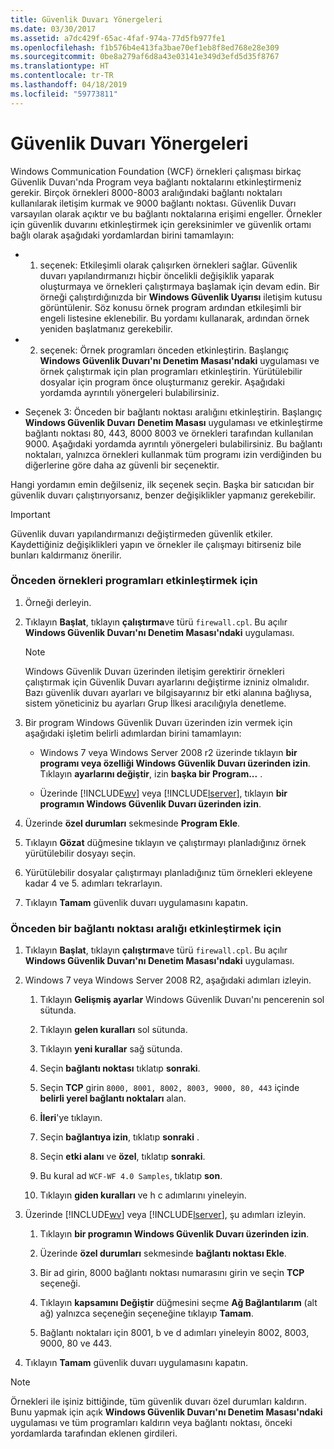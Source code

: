 ```yaml
---
title: Güvenlik Duvarı Yönergeleri
ms.date: 03/30/2017
ms.assetid: a7dc429f-65ac-4faf-974a-77d5fb977fe1
ms.openlocfilehash: f1b576b4e413fa3bae70ef1eb8f8ed768e28e309
ms.sourcegitcommit: 0be8a279af6d8a43e03141e349d3efd5d35f8767
ms.translationtype: HT
ms.contentlocale: tr-TR
ms.lasthandoff: 04/18/2019
ms.locfileid: "59773811"
---
```

# <a name="firewall-instructions"></a>Güvenlik Duvarı Yönergeleri
Windows Communication Foundation (WCF) örnekleri çalışması birkaç Güvenlik Duvarı'nda Program veya bağlantı noktalarını etkinleştirmeniz gerekir. Birçok örnekleri 8000-8003 aralığındaki bağlantı noktaları kullanılarak iletişim kurmak ve 9000 bağlantı noktası. Güvenlik Duvarı varsayılan olarak açıktır ve bu bağlantı noktalarına erişimi engeller. Örnekler için güvenlik duvarını etkinleştirmek için gereksinimler ve güvenlik ortamı bağlı olarak aşağıdaki yordamlardan birini tamamlayın:  
  
-   1. seçenek: Etkileşimli olarak çalışırken örnekleri sağlar. Güvenlik duvarı yapılandırmanızı hiçbir öncelikli değişiklik yaparak oluşturmaya ve örnekleri çalıştırmaya başlamak için devam edin. Bir örneği çalıştırdığınızda bir **Windows Güvenlik Uyarısı** iletişim kutusu görüntülenir. Söz konusu örnek program ardından etkileşimli bir engeli listesine eklenebilir. Bu yordamı kullanarak, ardından örnek yeniden başlatmanız gerekebilir.  
  
-   2. seçenek: Örnek programları önceden etkinleştirin. Başlangıç **Windows Güvenlik Duvarı'nı Denetim Masası'ndaki** uygulaması ve örnek çalıştırmak için plan programları etkinleştirin. Yürütülebilir dosyalar için program önce oluşturmanız gerekir. Aşağıdaki yordamda ayrıntılı yönergeleri bulabilirsiniz.  
  
-   Seçenek 3: Önceden bir bağlantı noktası aralığını etkinleştirin. Başlangıç **Windows Güvenlik Duvarı** **Denetim Masası** uygulaması ve etkinleştirme bağlantı noktası 80, 443, 8000 8003 ve örnekleri tarafından kullanılan 9000. Aşağıdaki yordamda ayrıntılı yönergeleri bulabilirsiniz. Bu bağlantı noktaları, yalnızca örnekleri kullanmak tüm programı izin verdiğinden bu diğerlerine göre daha az güvenli bir seçenektir.  
  
 Hangi yordamın emin değilseniz, ilk seçenek seçin. Başka bir satıcıdan bir güvenlik duvarı çalıştırıyorsanız, benzer değişiklikler yapmanız gerekebilir.  
  
> [!IMPORTANT]
>  Güvenlik duvarı yapılandırmanızı değiştirmeden güvenlik etkiler. Kaydettiğiniz değişiklikleri yapın ve örnekler ile çalışmayı bitirseniz bile bunları kaldırmanız önerilir.  
  
### <a name="to-enable-samples-programs-in-advance"></a>Önceden örnekleri programları etkinleştirmek için  
  
1. Örneği derleyin.  
  
2. Tıklayın **Başlat**, tıklayın **çalıştırma**ve türü `firewall.cpl`. Bu açılır **Windows Güvenlik Duvarı'nı Denetim Masası'ndaki** uygulaması.  
  
    > [!NOTE]
    >  Windows Güvenlik Duvarı üzerinden iletişim gerektirir örnekleri çalıştırmak için Güvenlik Duvarı ayarlarını değiştirme izniniz olmalıdır. Bazı güvenlik duvarı ayarları ve bilgisayarınız bir etki alanına bağlıysa, sistem yöneticiniz bu ayarları Grup İlkesi aracılığıyla denetleme.  
  
3. Bir program Windows Güvenlik Duvarı üzerinden izin vermek için aşağıdaki işletim belirli adımlardan birini tamamlayın:  
  
    -   Windows 7 veya Windows Server 2008 r2 üzerinde tıklayın **bir programı veya özelliği Windows Güvenlik Duvarı üzerinden izin**. Tıklayın **ayarlarını değiştir**, izin **başka bir Program...** .  
  
    -   Üzerinde [!INCLUDE[wv](../../../../includes/wv-md.md)] veya [!INCLUDE[lserver](../../../../includes/lserver-md.md)], tıklayın **bir programın Windows Güvenlik Duvarı üzerinden izin**.  
  
4. Üzerinde **özel durumları** sekmesinde **Program Ekle**.  
  
5. Tıklayın **Gözat** düğmesine tıklayın ve çalıştırmayı planladığınız örnek yürütülebilir dosyayı seçin.  
  
6. Yürütülebilir dosyalar çalıştırmayı planladığınız tüm örnekleri ekleyene kadar 4 ve 5. adımları tekrarlayın.  
  
7. Tıklayın **Tamam** güvenlik duvarı uygulamasını kapatın.  
  
### <a name="to-enable-a-port-range-in-advance"></a>Önceden bir bağlantı noktası aralığı etkinleştirmek için  
  
1. Tıklayın **Başlat**, tıklayın **çalıştırma**ve türü `firewall.cpl`. Bu açılır **Windows Güvenlik Duvarı'nı Denetim Masası'ndaki** uygulaması.  
  
2. Windows 7 veya Windows Server 2008 R2, aşağıdaki adımları izleyin.  
  
    1.  Tıklayın **Gelişmiş ayarlar** Windows Güvenlik Duvarı'nı pencerenin sol sütunda.  
  
    2.  Tıklayın **gelen kuralları** sol sütunda.  
  
    3.  Tıklayın **yeni kurallar** sağ sütunda.  
  
    4.  Seçin **bağlantı noktası** tıklatıp **sonraki**.  
  
    5.  Seçin **TCP** girin `8000, 8001, 8002, 8003, 9000, 80, 443` içinde **belirli yerel bağlantı noktaları** alan.  
  
    6.  **İleri**'ye tıklayın.  
  
    7.  Seçin **bağlantıya izin**, tıklatıp **sonraki** .  
  
    8.  Seçin **etki alanı** ve **özel**, tıklatıp **sonraki**.  
  
    9. Bu kural ad `WCF-WF 4.0 Samples`, tıklatıp **son**.  
  
    10. Tıklayın **giden kuralları** ve h c adımlarını yineleyin.  
  
3. Üzerinde [!INCLUDE[wv](../../../../includes/wv-md.md)] veya [!INCLUDE[lserver](../../../../includes/lserver-md.md)], şu adımları izleyin.  
  
    1.  Tıklayın **bir programın Windows Güvenlik Duvarı üzerinden izin**.  
  
    2.  Üzerinde **özel durumları** sekmesinde **bağlantı noktası Ekle**.  
  
    3.  Bir ad girin, 8000 bağlantı noktası numarasını girin ve seçin **TCP** seçeneği.  
  
    4.  Tıklayın **kapsamını Değiştir** düğmesini seçme **Ağ Bağlantılarım** (alt ağ) yalnızca seçeneğin seçeneğine tıklayıp **Tamam**.  
  
    5.  Bağlantı noktaları için 8001, b ve d adımları yineleyin 8002, 8003, 9000, 80 ve 443.  
  
4. Tıklayın **Tamam** güvenlik duvarı uygulamasını kapatın.  
  
> [!NOTE]
>  Örnekleri ile işiniz bittiğinde, tüm güvenlik duvarı özel durumları kaldırın. Bunu yapmak için açık **Windows Güvenlik Duvarı'nı Denetim Masası'ndaki** uygulaması ve tüm programları kaldırın veya bağlantı noktası, önceki yordamlarda tarafından eklenen girdileri.

